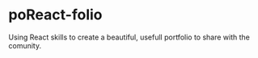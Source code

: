 # poReact-folio
Using React skills to create a beautiful, usefull portfolio to share with the comunity.
